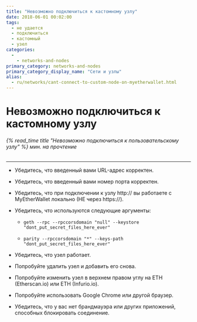 ```yaml
---
title: "Невозможно подключиться к кастомному узлу"
date: 2018-06-01 00:02:00
tags:
  - не удается
  - подключиться
  - кастомный
  - узел
categories:
  - 
    - networks-and-nodes
primary_category: networks-and-nodes
primary_category_display_name: "Сети и узлы"
alias:
  - ru/networks/cant-connect-to-custom-node-on-myetherwallet.html
---
```


# __Невозможно подключиться к кастомному узлу__
###### {% read_time title "Невозможно подключиться к пользовательскому узлу" %} мин. на прочтение
***

* Убедитесь, что введенный вами URL-адрес корректен.

* Убедитесь, что введенный вами номер порта корректен.

* Убедитесь, что при подключении к узлу http:// вы работаете с MyEtherWallet локально (НЕ через https://).

* Убедитесь, что используются следующие аргументы:

    * `geth --rpc --rpccorsdomain "null" --keystore "dont_put_secret_files_here_ever"`

    * `parity --rpccorsdomain "*" --keys-path "dont_put_secret_files_here_ever"`

* Убедитесь, что узел работает.

* Попробуйте удалить узел и добавить его снова.

* Попробуйте изменить узел в верхнем правом углу на ETH (Etherscan.io) или ETH (Infurio.io).

* Попробуйте использовать Google Chrome или другой браузер.

* Убедитесь, что у вас нет брандмауэра или других приложений, способных блокировать соединение.